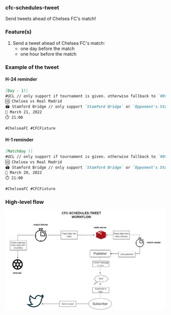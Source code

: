 ### cfc-schedules-tweet

Send tweets ahead of Chelsea FC's match!

### Feature(s)

1. Send a tweet ahead of Chelsea FC's match:
   - one day before the match
   - one hour before the match

### Example of the tweet

#### H-24 reminder

```Markdown
[Day - 1!]
#UCL // only support if tournament is given. otherwise fallback to `#OtherMatch`
🆚 Chelsea vs Real Madrid
🏟️ Stamford Bridge // only support `Stamford Bridge` or `Opponent's Stadium` for now
📅 March 21, 2022
⏱️ 21:00

#ChelseaFC #CFCFixture
```

#### H-1 reminder

```Markdown
[Matchday !]
#UCL // only support if tournament is given. otherwise fallback to `#OtherMatch`
🆚 Chelsea vs Real Madrid
🏟️ Stamford Bridge // only support `Stamford Bridge` or `Opponent's Stadium` for now
📅 March 20, 2022
⏱️ 21:00

#ChelseaFC #CFCFixture
```

### High-level flow

![](./diagram.png)
